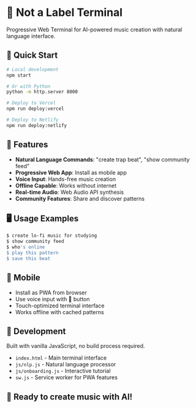 # 🎵 Not a Label Terminal

Progressive Web Terminal for AI-powered music creation with natural language interface.

## 🚀 Quick Start

```bash
# Local development
npm start

# Or with Python
python -m http.server 8000

# Deploy to Vercel
npm run deploy:vercel

# Deploy to Netlify  
npm run deploy:netlify
```

## 🎵 Features

- **Natural Language Commands**: "create trap beat", "show community feed"
- **Progressive Web App**: Install as mobile app
- **Voice Input**: Hands-free music creation
- **Offline Capable**: Works without internet
- **Real-time Audio**: Web Audio API synthesis
- **Community Features**: Share and discover patterns

## 🖥️ Usage Examples

```bash
$ create lo-fi music for studying
$ show community feed
$ who's online
$ play this pattern
$ save this beat
```

## 📱 Mobile

- Install as PWA from browser
- Use voice input with 🎤 button
- Touch-optimized terminal interface
- Works offline with cached patterns

## 🔧 Development

Built with vanilla JavaScript, no build process required.
- `index.html` - Main terminal interface
- `js/nlp.js` - Natural language processor
- `js/onboarding.js` - Interactive tutorial
- `sw.js` - Service worker for PWA features

## 🎵 Ready to create music with AI!